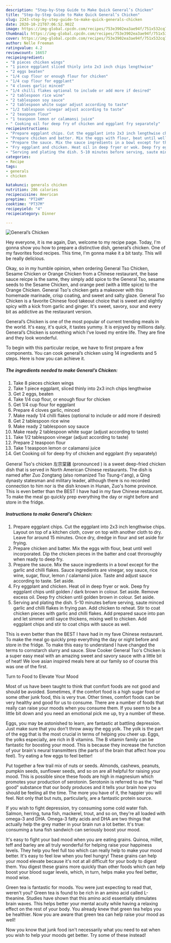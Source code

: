 ```yaml
---
description: "Step-by-Step Guide to Make Quick General’s Chicken"
title: "Step-by-Step Guide to Make Quick General’s Chicken"
slug: 2243-step-by-step-guide-to-make-quick-generals-chicken
date: 2020-10-21T07:06:52.902Z
image: https://img-global.cpcdn.com/recipes/753e3902ea3ae94f/751x532cq70/generals-chicken-recipe-main-photo.jpg
thumbnail: https://img-global.cpcdn.com/recipes/753e3902ea3ae94f/751x532cq70/generals-chicken-recipe-main-photo.jpg
cover: https://img-global.cpcdn.com/recipes/753e3902ea3ae94f/751x532cq70/generals-chicken-recipe-main-photo.jpg
author: Nelle Freeman
ratingvalue: 4.2
reviewcount: 16657
recipeingredient:
- "8 pieces chicken wings"
- "1 piece eggplant sliced thinly into 2x3 inch chips lengthwise"
- "2 eggs beaten"
- "1/4 cup flour or enough flour for chicken"
- "1/4 cup flour for eggplant"
- "4 cloves garlic minced"
- "1/4 chilli flakes optional to include or add more if desired"
- "2 tablespoon rice wine"
- "2 tablespoon soy sauce"
- "2 tablespoon white sugar adjust according to taste"
- "1/2 tablespoon vinegar adjust according to taste"
- "2 teaspoon flour"
- "1 teaspoon lemon or calamansi juice"
- " Cooking oil for deep fry of chicken and eggplant fry separately"
recipeinstructions:
- "Prepare eggplant chips. Cut the eggplant into 2x3 inch lengthwise chips. Layout on top of a kitchen cloth, cover on top with another cloth to dry. Leave for around 15 minutes. Once dry, dredge in flour and set aside for frying."
- "Prepare chicken and batter. Mix the eggs with flour, beat until well incorporated. Dip the chicken pieces in the batter and coat throroughly when ready to deep fry."
- "Prepare the sauce. Mix the sauce ingredients in a bowl except for the garlic and chilli flakes. Sauce ingredients are vinegar, soy sauce, rice wine, sugar, flour, lemon / calamansi juice. Taste and adjust sauce according to taste. Set aside."
- "Fry eggplant and chicken. Heat oil in deep fryer or wok. Deep fry eggplant chips until golden / dark brown in colour. Set aside. Remove excess oil. Deep fry chicken until golden brown in colour. Set aside."
- "Serving and plating the dish. 5-10 minutes before serving, saute minced garlic and chilli flakes in frying pan. Add chicken to reheat. Stir to coat chicken pieces with garlic and chilli flakes. Add prepared sauce into pan and let simmer until sayce thickens, mixing well to chicken. Add eggplant chips and stir to coat chips with sauce as well."
categories:
- Recipe
tags:
- generals
- chicken

katakunci: generals chicken 
nutrition: 286 calories
recipecuisine: American
preptime: "PT24M"
cooktime: "PT37M"
recipeyield: "4"
recipecategory: Dinner

---
```



![General’s Chicken](https://img-global.cpcdn.com/recipes/753e3902ea3ae94f/751x532cq70/generals-chicken-recipe-main-photo.jpg)

Hey everyone, it is me again, Dan, welcome to my recipe page. Today, I'm gonna show you how to prepare a distinctive dish, general’s chicken. One of my favorites food recipes. This time, I'm gonna make it a bit tasty. This will be really delicious.

Okay, so in my humble opinion, when ordering General Tso Chicken, Sesame Chicken or Orange Chicken from a Chinese restaurant, the base sauce reicpe is the same, they simply add spice to the General Tso, sesame seeds to the Sesame Chicken, and orange peel (with a little spice) to the Orange Chicken. General Tso&#39;s chicken gets a makeover with this homemade marinade, crisp coating, and sweet and salty glaze. General Tso Chicken is a favorite Chinese food takeout choice that is sweet and slightly spicy with a kick from garlic and ginger. It&#39;s sweet, savory, sour and every bit as addictive as the restaurant version.

General’s Chicken is one of the most popular of current trending meals in the world. It's easy, it's quick, it tastes yummy. It is enjoyed by millions daily. General’s Chicken is something which I've loved my entire life. They are fine and they look wonderful.


To begin with this particular recipe, we have to first prepare a few components. You can cook general’s chicken using 14 ingredients and 5 steps. Here is how you can achieve it.

<!--inarticleads1-->

##### The ingredients needed to make General’s Chicken:

1. Take 8 pieces chicken wings
1. Take 1 piece eggplant, sliced thinly into 2x3 inch chips lengthwise
1. Get 2 eggs, beaten
1. Take 1/4 cup flour, or enough flour for chicken
1. Get 1/4 cup flour for eggplant
1. Prepare 4 cloves garlic, minced
1. Make ready 1/4 chilli flakes (optional to include or add more if desired)
1. Get 2 tablespoon rice wine
1. Make ready 2 tablespoon soy sauce
1. Make ready 2 tablespoon white sugar (adjust according to taste)
1. Take 1/2 tablespoon vinegar (adjust according to taste)
1. Prepare 2 teaspoon flour
1. Take 1 teaspoon lemon or calamansi juice
1. Get  Cooking oil for deep fry of chicken and eggplant (fry separately)


General Tso&#39;s chicken 左宗棠雞 (pronounced ) is a sweet deep-fried chicken dish that is served in North American Chinese restaurants. The dish is named after Zuo Zongtang (also romanized Tso Tsung-t&#39;ang), a Qing dynasty statesman and military leader, although there is no recorded connection to him nor is the dish known in Hunan, Zuo&#39;s home province. This is even better than the BEST I have had in my fave Chinese restaurant. To make the meal go quickly prep everything the day or night before and store in the fridge. 

<!--inarticleads2-->

##### Instructions to make General’s Chicken:

1. Prepare eggplant chips. Cut the eggplant into 2x3 inch lengthwise chips. Layout on top of a kitchen cloth, cover on top with another cloth to dry. Leave for around 15 minutes. Once dry, dredge in flour and set aside for frying.
1. Prepare chicken and batter. Mix the eggs with flour, beat until well incorporated. Dip the chicken pieces in the batter and coat throroughly when ready to deep fry.
1. Prepare the sauce. Mix the sauce ingredients in a bowl except for the garlic and chilli flakes. Sauce ingredients are vinegar, soy sauce, rice wine, sugar, flour, lemon / calamansi juice. Taste and adjust sauce according to taste. Set aside.
1. Fry eggplant and chicken. Heat oil in deep fryer or wok. Deep fry eggplant chips until golden / dark brown in colour. Set aside. Remove excess oil. Deep fry chicken until golden brown in colour. Set aside.
1. Serving and plating the dish. 5-10 minutes before serving, saute minced garlic and chilli flakes in frying pan. Add chicken to reheat. Stir to coat chicken pieces with garlic and chilli flakes. Add prepared sauce into pan and let simmer until sayce thickens, mixing well to chicken. Add eggplant chips and stir to coat chips with sauce as well.


This is even better than the BEST I have had in my fave Chinese restaurant. To make the meal go quickly prep everything the day or night before and store in the fridge. To make this easy to understand I have changed the terms to cornstarch slurry and sauce. Slow Cooker General Tso&#39;s Chicken is a super easy meal with an amazing sweet and savory sauce with a little bit of heat! We love asian inspired meals here at our family so of course this was one of the first. 

Turn to Food to Elevate Your Mood


Most of us have been taught to think that comfort foods are not good and should be avoided. Sometimes, if the comfort food is a high sugar food or some other junk food, this is very true. Other times, comfort foods can be very healthy and good for us to consume. There are a number of foods that really can raise your moods when you consume them. If you seem to be a little bit down and you need an emotional pick me up, try a number of these.

Eggs, you may be astonished to learn, are fantastic at battling depression. Just make sure that you don't throw away the egg yolk. The yolk is the part of the egg that is the most crucial in terms of helping you cheer up. Eggs, the yolks especially, are rich in B vitamins. The B vitamin family can be fantastic for boosting your mood. This is because they increase the function of your brain's neural transmitters (the parts of the brain that affect how you feel). Try eating a few eggs to feel better!

Put together a few trail mix of nuts or seeds. Almonds, cashews, peanuts, pumpkin seeds, sunflower seeds, and so on are all helpful for raising your mood. This is possible since these foods are high in magnesium which promotes your production of serotonin. Serotonin is referred to as the "feel good" substance that our body produces and it tells your brain how you should be feeling all the time. The more you have of it, the happier you will feel. Not only that but nuts, particularly, are a fantastic protein source.

If you wish to fight depression, try consuming some cold water fish. Salmon, herring, tuna fish, mackerel, trout, and so on, they're all loaded with omega-3 and DHA. Omega-3 fatty acids and DHA are two things that actually help the grey matter in your brain run a lot better. It's true: consuming a tuna fish sandwich can seriously boost your mood. 

It's easy to fight your bad mood when you are eating grains. Quinoa, millet, teff and barley are all truly wonderful for helping raise your happiness levels. They help you feel full too which can really help to make your mood better. It's easy to feel low when you feel hungry! These grains can help your mood elevate because it's not at all difficult for your body to digest them. You digest these grains more quickly than other foods which can help boost your blood sugar levels, which, in turn, helps make you feel better, mood wise.

Green tea is fantastic for moods. You were just expecting to read that, weren't you? Green tea is found to be rich in an amino acid called L-theanine. Studies have shown that this amino acid essentially stimulates brain waves. This helps better your mental acuity while having a relaxing effect on the rest of your body. You already knew that green tea helps you be healthier. Now you are aware that green tea can help raise your mood as well!

Now you know that junk food isn't necessarily what you need to eat when you wish to help your moods get better. Try some of these instead!

